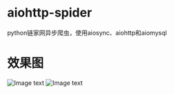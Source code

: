 # aiohttp-spider
python链家网异步爬虫，使用aiosync、aiohttp和aiomysql
# 效果图
![Image text](https://github.com/PythonerKK/aiohttp-spider/blob/master/2.png)
![Image text](https://github.com/PythonerKK/aiohttp-spider/blob/master/3.png)
